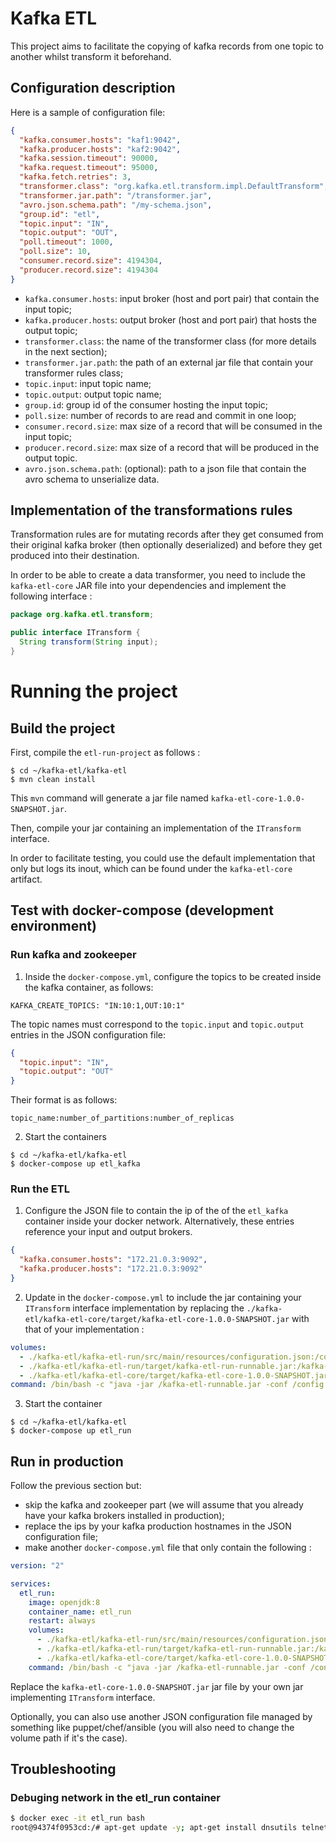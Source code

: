 # Kafka ETL

This project aims to facilitate the copying of kafka records from one topic to another whilst transform it beforehand.

## Configuration description

Here is a sample of configuration file:

```json
{
  "kafka.consumer.hosts": "kaf1:9042",
  "kafka.producer.hosts": "kaf2:9042",
  "kafka.session.timeout": 90000,
  "kafka.request.timeout": 95000,
  "kafka.fetch.retries": 3,
  "transformer.class": "org.kafka.etl.transform.impl.DefaultTransform",
  "transformer.jar.path": "/transformer.jar",
  "avro.json.schema.path": "/my-schema.json",
  "group.id": "etl",
  "topic.input": "IN",
  "topic.output": "OUT",
  "poll.timeout": 1000,
  "poll.size": 10,
  "consumer.record.size": 4194304,
  "producer.record.size": 4194304
}
```

* `kafka.consumer.hosts`: input broker (host and port pair) that contain the input topic;
* `kafka.producer.hosts`: output broker (host and port pair) that hosts the output topic;
* `transformer.class`: the name of the transformer class (for more details in the next section);
* `transformer.jar.path`: the path of an external jar file that contain your transformer rules class;
* `topic.input`: input topic name;
* `topic.output`: output topic name;
* `group.id`: group id of the consumer hosting the input topic;
* `poll.size`: number of records to are read and commit in one loop;
* `consumer.record.size`: max size of a record that will be consumed in the input topic;
* `producer.record.size`: max size of a record that will be produced in the output topic.
* `avro.json.schema.path`: (optional): path to a json file that contain the avro schema to unserialize data.

## Implementation of the transformations rules

Transformation rules are for mutating records after they get consumed from their original kafka broker (then optionally deserialized) and before they get produced into their destination.

In order to be able to create a data transformer, you need to include the `kafka-etl-core` JAR file into your dependencies and implement the following interface :

```java
package org.kafka.etl.transform;

public interface ITransform {
  String transform(String input);
}
```

# Running the project

## Build the project

First, compile the `etl-run-project` as follows :

```shell
$ cd ~/kafka-etl/kafka-etl
$ mvn clean install
```

This `mvn` command will generate a jar file named `kafka-etl-core-1.0.0-SNAPSHOT.jar`.

Then, compile your jar containing an implementation of the `ITransform` interface. 

In order to facilitate testing, you could use the default implementation that only but logs its inout, which can be found under the `kafka-etl-core` artifact.

## Test with docker-compose (development environment)

### Run kafka and zookeeper

1. Inside the `docker-compose.yml`, configure the topics to be created inside the kafka container, as follows:

```
KAFKA_CREATE_TOPICS: "IN:10:1,OUT:10:1"
```

The topic names must correspond to the `topic.input` and `topic.output` entries in the JSON configuration file:

```json
{
  "topic.input": "IN",
  "topic.output": "OUT"
}
```

Their format is as follows:

```
topic_name:number_of_partitions:number_of_replicas
```

2. Start the containers

```shell
$ cd ~/kafka-etl/kafka-etl
$ docker-compose up etl_kafka
```

### Run the ETL

1. Configure the JSON file to contain the ip of the of the `etl_kafka` container inside your docker network. Alternatively, these entries reference your input and output brokers.

```json
{
  "kafka.consumer.hosts": "172.21.0.3:9092",
  "kafka.producer.hosts": "172.21.0.3:9092"
}
```

2. Update in the `docker-compose.yml` to include the jar containing your `ITransform` interface implementation by replacing the `./kafka-etl/kafka-etl-core/target/kafka-etl-core-1.0.0-SNAPSHOT.jar` with that of your implementation :

```yaml
volumes:
  - ./kafka-etl/kafka-etl-run/src/main/resources/configuration.json:/config.json:z
  - ./kafka-etl/kafka-etl-run/target/kafka-etl-run-runnable.jar:/kafka-etl-runnable.jar:z
  - ./kafka-etl/kafka-etl-core/target/kafka-etl-core-1.0.0-SNAPSHOT.jar:/transformer.jar:z
command: /bin/bash -c "java -jar /kafka-etl-runnable.jar -conf /config.json && while true; do echo \"debug with 'docker exec -it etl_run bash'\"; sleep 20; done"
```

3. Start the container

```shell
$ cd ~/kafka-etl/kafka-etl
$ docker-compose up etl_run
```

## Run in production

Follow the previous section but:
- skip the kafka and zookeeper part (we will assume that you already have your kafka brokers installed in production);
- replace the ips by your kafka production hostnames in the JSON configuration file;
- make another `docker-compose.yml` file that only contain the following :

```yaml
version: "2"

services:
  etl_run:
    image: openjdk:8
    container_name: etl_run
    restart: always
    volumes:
      - ./kafka-etl/kafka-etl-run/src/main/resources/configuration.json:/config.json:z
      - ./kafka-etl/kafka-etl-run/target/kafka-etl-run-runnable.jar:/kafka-etl-runnable.jar:z
      - ./kafka-etl/kafka-etl-core/target/kafka-etl-core-1.0.0-SNAPSHOT.jar:/transformer.jar:z
    command: /bin/bash -c "java -jar /kafka-etl-runnable.jar -conf /config.json && while true; do echo \"debug with 'docker exec -it etl_run bash'\"; sleep 20; done"
```

Replace the `kafka-etl-core-1.0.0-SNAPSHOT.jar` jar file by your own jar implementing `ITransform` interface.

Optionally, you can also use another JSON configuration file managed by something like puppet/chef/ansible (you will also need to change the volume path if it's the case).

## Troubleshooting

### Debuging network in the etl_run container

```bash
$ docker exec -it etl_run bash
root@94374f0953cd:/# apt-get update -y; apt-get install dnsutils telnet net-tools vim nmap -y
```
